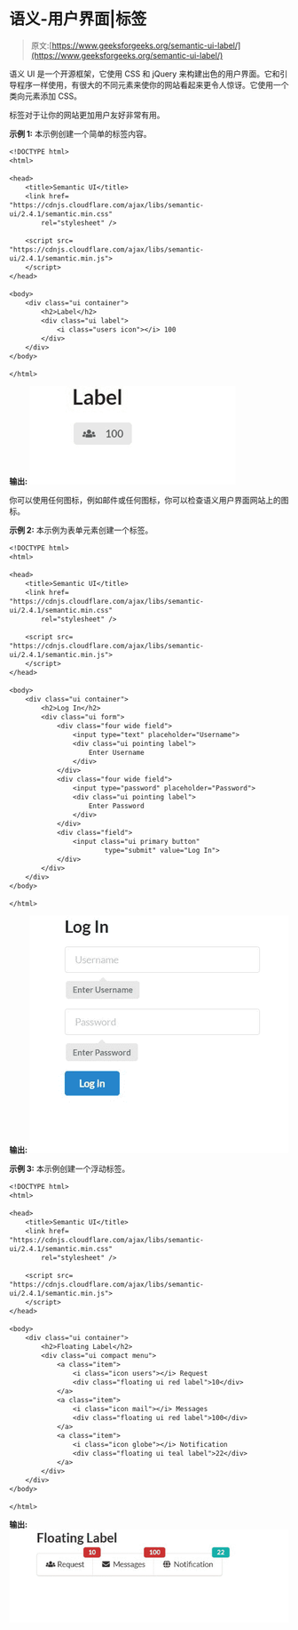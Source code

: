 # 语义-用户界面|标签

> 原文:[https://www.geeksforgeeks.org/semantic-ui-label/](https://www.geeksforgeeks.org/semantic-ui-label/)

语义 UI 是一个开源框架，它使用 CSS 和 jQuery 来构建出色的用户界面。它和引导程序一样使用，有很大的不同元素来使你的网站看起来更令人惊讶。它使用一个类向元素添加 CSS。

标签对于让你的网站更加用户友好非常有用。

**示例 1:** 本示例创建一个简单的标签内容。

```
<!DOCTYPE html>
<html>

<head>
    <title>Semantic UI</title>
    <link href=
"https://cdnjs.cloudflare.com/ajax/libs/semantic-ui/2.4.1/semantic.min.css"
        rel="stylesheet" />

    <script src=
"https://cdnjs.cloudflare.com/ajax/libs/semantic-ui/2.4.1/semantic.min.js">
    </script>
</head>

<body>
    <div class="ui container">
        <h2>Label</h2>
        <div class="ui label">
            <i class="users icon"></i> 100
        </div>
    </div>
</body>

</html>
```

**输出:**
![](img/83ce04269548077e01dc7d3a854557ac.png)

你可以使用任何图标，例如邮件或任何图标，你可以检查语义用户界面网站上的图标。

**示例 2:** 本示例为表单元素创建一个标签。

```
<!DOCTYPE html>
<html>

<head>
    <title>Semantic UI</title>
    <link href=
"https://cdnjs.cloudflare.com/ajax/libs/semantic-ui/2.4.1/semantic.min.css"
        rel="stylesheet" />

    <script src=
"https://cdnjs.cloudflare.com/ajax/libs/semantic-ui/2.4.1/semantic.min.js">
    </script>
</head>

<body>
    <div class="ui container">
        <h2>Log In</h2>
        <div class="ui form">
            <div class="four wide field">
                <input type="text" placeholder="Username">
                <div class="ui pointing label">
                    Enter Username
                </div>
            </div>
            <div class="four wide field">
                <input type="password" placeholder="Password">
                <div class="ui pointing label">
                    Enter Password
                </div>
            </div>
            <div class="field">
                <input class="ui primary button" 
                        type="submit" value="Log In">
            </div>
        </div>
    </div>
</body>

</html>
```

**输出:**
![](img/e955ff0f8058650211ee38de4fb22b69.png)

**示例 3:** 本示例创建一个浮动标签。

```
<!DOCTYPE html>
<html>

<head>
    <title>Semantic UI</title>
    <link href=
"https://cdnjs.cloudflare.com/ajax/libs/semantic-ui/2.4.1/semantic.min.css"
        rel="stylesheet" />

    <script src=
"https://cdnjs.cloudflare.com/ajax/libs/semantic-ui/2.4.1/semantic.min.js">
    </script>
</head>

<body>
    <div class="ui container">
        <h2>Floating Label</h2>
        <div class="ui compact menu">
            <a class="item">
                <i class="icon users"></i> Request
                <div class="floating ui red label">10</div>
            </a>
            <a class="item">
                <i class="icon mail"></i> Messages
                <div class="floating ui red label">100</div>
            </a>
            <a class="item">
                <i class="icon globe"></i> Notification
                <div class="floating ui teal label">22</div>
            </a>
        </div>
    </div>
</body>

</html>
```

**输出:**
![](img/d92593a96458346c77f55d7bcaaf1da5.png)